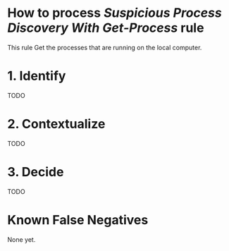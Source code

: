 # How to process *Suspicious Process Discovery With Get-Process* rule
This rule Get the processes that are running on the local computer.

# 1. Identify
TODO

# 2. Contextualize
TODO

# 3. Decide
TODO

# Known False Negatives
None yet.
